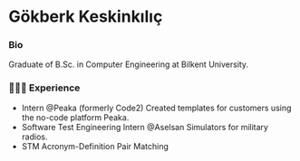 # Gökberk Keskinkılıç

### Bio
Graduate of B.Sc. in Computer Engineering at Bilkent University.

### 👨🏻‍💻 Experience
- Intern @Peaka (formerly Code2)
  Created templates for customers using the no-code platform Peaka.
- Software Test Engineering Intern @Aselsan
  Simulators for military radios.
- STM
  Acronym-Definition Pair Matching

